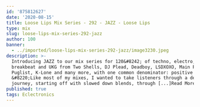 ```yaml
---
id: '875812627'
date: '2020-08-15'
title: Loose Lips Mix Series - 292 - JAZZ - Loose Lips
type: mix
slug: loose-lips-mix-series-292-jazz
author: 100
banner:
  - ../imported/loose-lips-mix-series-292-jazz/image3230.jpeg
description: >-
  Introducing JAZZ to our mix series for 120&#8242; of techno, electro,
  breakbeat and UKG from Two Shells, DJ Plead, Deadboy, LSDXOXO, Main Phase,
  Puglist, K-Lone and many more, with one common denominator: positive energy!
  &#8220;Like most of my mixes, I wanted to take listeners through a deep
  journey, starting off with slowed down blends, through [...]Read More...
published: true
tags: Eclectronics
---
```

